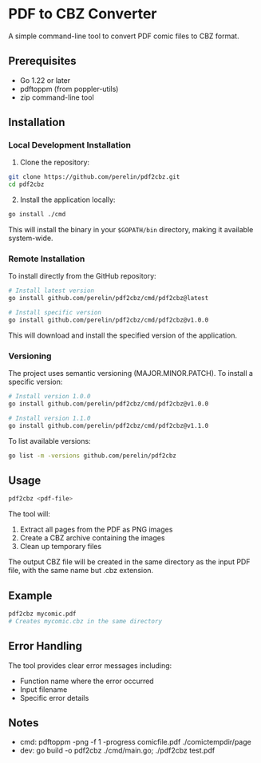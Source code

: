 # PDF to CBZ Converter

A simple command-line tool to convert PDF comic files to CBZ format.

## Prerequisites

- Go 1.22 or later
- pdftoppm (from poppler-utils)
- zip command-line tool

## Installation

### Local Development Installation

1. Clone the repository:

```bash
git clone https://github.com/perelin/pdf2cbz.git
cd pdf2cbz
```

2. Install the application locally:

```bash
go install ./cmd
```

This will install the binary in your `$GOPATH/bin` directory, making it available system-wide.

### Remote Installation

To install directly from the GitHub repository:

```bash
# Install latest version
go install github.com/perelin/pdf2cbz/cmd/pdf2cbz@latest

# Install specific version
go install github.com/perelin/pdf2cbz/cmd/pdf2cbz@v1.0.0
```

This will download and install the specified version of the application.

### Versioning

The project uses semantic versioning (MAJOR.MINOR.PATCH). To install a specific version:

```bash
# Install version 1.0.0
go install github.com/perelin/pdf2cbz/cmd/pdf2cbz@v1.0.0

# Install version 1.1.0
go install github.com/perelin/pdf2cbz/cmd/pdf2cbz@v1.1.0
```

To list available versions:

```bash
go list -m -versions github.com/perelin/pdf2cbz
```

## Usage

```bash
pdf2cbz <pdf-file>
```

The tool will:

1. Extract all pages from the PDF as PNG images
2. Create a CBZ archive containing the images
3. Clean up temporary files

The output CBZ file will be created in the same directory as the input PDF file, with the same name but .cbz extension.

## Example

```bash
pdf2cbz mycomic.pdf
# Creates mycomic.cbz in the same directory
```

## Error Handling

The tool provides clear error messages including:

- Function name where the error occurred
- Input filename
- Specific error details

## Notes

- cmd: pdftoppm -png -f 1 -progress comicfile.pdf ./comictempdir/page
- dev: go build -o pdf2cbz ./cmd/main.go; ./pdf2cbz test.pdf
